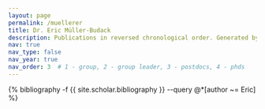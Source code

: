 ```yaml
---
layout: page
permalink: /muellerer
title: Dr. Eric Müller-Budack
description: Publications in reversed chronological order. Generated by jekyll-scholar.
nav: true
nav_type: false
nav_year: true
nav_order: 3  # 1 - group, 2 - group leader, 3 - postdocs, 4 - phds
---
```


<!-- _pages/muellerer.md -->
<div class="publications">

{% bibliography -f {{ site.scholar.bibliography }} --query @*[author ~= Eric] %}

</div>
